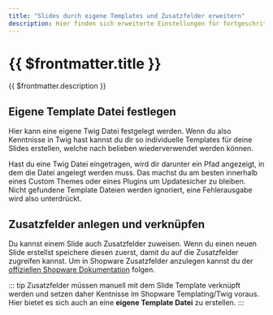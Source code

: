 ```yaml
---
title: "Slides durch eigene Templates und Zusatzfelder erweitern"
description: Hier finden sich erweiterte Einstellungen für fortgeschrittene Nutzer oder Entwickler.
---
```


# {{ $frontmatter.title }}
{{ $frontmatter.description }}

## Eigene Template Datei festlegen

Hier kann eine eigene Twig Datei festgelegt werden. Wenn du also Kenntnisse in Twig hast kannst du dir so individuelle Templates für deine Slides erstellen, welche nach belieben wiederverwendet werden können.

Hast du eine Twig Datei eingetragen, wird dir darunter ein Pfad angezeigt, in dem die Datei angelegt werden muss. Das machst du am besten innerhalb eines Custom Themes oder eines Plugins um Updatesicher zu bleiben. Nicht gefundene Template Dateien werden ignoriert, eine Fehlerausgabe wird also unterdrückt.

## Zusatzfelder anlegen und verknüpfen

Du kannst einem Slide auch Zusatzfelder zuweisen. Wenn du einen neuen Slide erstellst speichere diesen zuerst, damit du auf die Zusatzfelder zugreifen kannst. Um in Shopware Zusatzfelder anzulegen kannst du der [offiziellen Shopware Dokumentation](https://docs.shopware.com/de/shopware-6-de/einstellungen/zusatzfelder) folgen.

::: tip 
Zusatzfelder müssen manuell mit dem Slide Template verknüpft werden und setzen daher Kentnisse im Shopware Templating/Twig voraus. Hier bietet es sich auch an eine **eigene Template Datei** zu erstellen.
:::